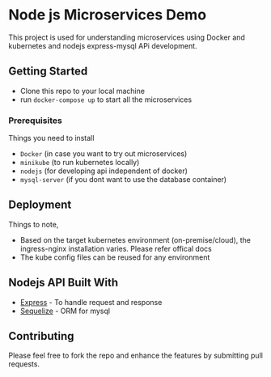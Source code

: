 # Node js Microservices Demo

This project is used for understanding microservices using Docker and kubernetes and nodejs express-mysql APi development.

## Getting Started

- Clone this repo to your local machine
- run `docker-compose up` to start all the microservices

### Prerequisites

Things you need to install

- `Docker` (in case you want to try out microservices)
- `minikube` (to run kubernetes locally)
- `nodejs` (for developing api independent of docker)
- `mysql-server` (if you dont want to use the database container)

## Deployment

Things to note,

- Based on the target kubernetes environment (on-premise/cloud), the ingress-nginx installation varies. Please refer offical docs
- The kube config files can be reused for any environment

## Nodejs API Built With

- [Express](https://expressjs.com/) - To handle request and response
- [Sequelize](https://sequelize.org/) - ORM for mysql

## Contributing

Please feel free to fork the repo and enhance the features by submitting pull requests.